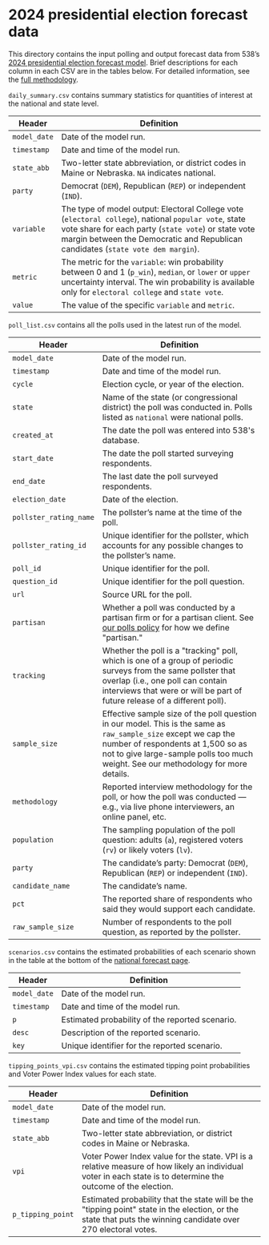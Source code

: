 # 2024 presidential election forecast data 

This directory contains the input polling and output forecast data from 538’s [2024 presidential election forecast model](https://projects.fivethirtyeight.com/2024-election-forecast/). Brief descriptions for each column in each CSV are in the tables below. For detailed information, see the [full methodology](https://abcnews.go.com/538/538s-2024-presidential-election-forecast-works/story?id=110867585). 

`daily_summary.csv` contains summary statistics for quantities of interest at the national and state level.

Header | Definition 
---|---------
`model_date` | Date of the model run.
`timestamp` | Date and time of the model run.
`state_abb` | Two-letter state abbreviation, or district codes in Maine or Nebraska. `NA` indicates national.
`party` | Democrat (`DEM`), Republican (`REP`) or independent (`IND`).
`variable` | The type of model output: Electoral College vote (`electoral college`), national `popular vote`, state vote share for each party (`state vote`) or state vote margin between the Democratic and Republican candidates (`state vote dem margin`).
`metric` | The metric for the `variable`: win probability between 0 and 1 (`p_win`), `median`, or `lower` or `upper` uncertainty interval. The win probability is available only for `electoral college` and `state vote`.
`value` | The value of the specific `variable` and `metric`.


`poll_list.csv` contains all the polls used in the latest run of the model. 

Header | Definition 
---|---------
`model_date` | Date of the model run.
`timestamp` | Date and time of the model run.
`cycle` | Election cycle, or year of the election.
`state` | Name of the state (or congressional district) the poll was conducted in. Polls listed as `national` were national polls.
`created_at` | The date the poll was entered into 538's database.
`start_date` | The date the poll started surveying respondents.
`end_date` | The last date the poll surveyed respondents.
`election_date` | Date of the election.
`pollster_rating_name` | The pollster’s name at the time of the poll.
`pollster_rating_id` | Unique identifier for the pollster, which accounts for any possible changes to the pollster’s name.
`poll_id` | Unique identifier for the poll.
`question_id` | Unique identifier for the poll question.
`url` | Source URL for the poll.
`partisan` | Whether a poll was conducted by a partisan firm or for a partisan client. See [our polls policy](https://abcnews.go.com/538/538s-polls-policy-faqs/story?id=104489193) for how we define "partisan."
`tracking` | Whether the poll is a "tracking" poll, which is one of a group of periodic surveys from the same pollster that overlap (i.e., one poll can contain interviews that were or will be part of future release of a different poll).
`sample_size` | Effective sample size of the poll question in our model. This is the same as `raw_sample_size` except we cap the number of respondents at 1,500 so as not to give large-sample polls too much weight. See our methodology for more details.
`methodology` | Reported interview methodology for the poll, or how the poll was conducted — e.g., via live phone interviewers, an online panel, etc.
`population` | The sampling population of the poll question: adults (`a`), registered voters (`rv`) or likely voters (`lv`).
`party` | The candidate’s party: Democrat (`DEM`), Republican (`REP`) or independent (`IND`).
`candidate_name` | The candidate’s name.
`pct` | The reported share of respondents who said they would support each candidate.
`raw_sample_size` | Number of respondents to the poll question, as reported by the pollster.


`scenarios.csv` contains the estimated probabilities of each scenario shown in the table at the bottom of the [national forecast page](https://projects.fivethirtyeight.com/2024-election-forecast/).

Header | Definition 
---|---------
`model_date` | Date of the model run.  
`timestamp` | Date and time of the model run.
`p` | Estimated probability of the reported scenario.
`desc` | Description of the reported scenario.
`key` | Unique identifier for the reported scenario.


`tipping_points_vpi.csv` contains the estimated tipping point probabilities and Voter Power Index values for each state.

Header | Definition 
---|---------
`model_date` | Date of the model run.
`timestamp` | Date and time of the model run.
`state_abb` | Two-letter state abbreviation, or district codes in Maine or Nebraska.
`vpi` | Voter Power Index value for the state. VPI is a relative measure of how likely an individual voter in each state is to determine the outcome of the election.
`p_tipping_point` | Estimated probability that the state will be the "tipping point" state in the election, or the state that puts the winning candidate over 270 electoral votes.

